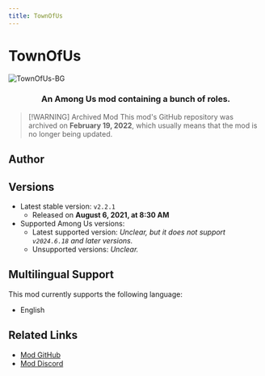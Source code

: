 ```yaml
---
title: TownOfUs
---
```

# TownOfUs
![TownOfUs-BG](https://cn-sy1.rains3.com/xtremewave/TownOfUs.png)

<div align="center">
<h3>An Among Us mod containing a bunch of roles.</h3>
</div>

> [!WARNING] Archived Mod
> This mod's GitHub repository was archived on **February 19, 2022**, which usually means that the mod is no longer being updated.

<script setup>
import { VPTeamMembers } from 'vitepress/theme'

const members = [
  {
    avatar: 'https://cn-sy1.rains3.com/xtremewave/Slushie.png',
    name: 'Slushie',
    title: 'Developer',
    links: [
      { icon: 'github', link: 'https://github.com/slushiegoose' },
    ]
  },
]
</script>

## Author

<div align="center">
<VPTeamMembers size="small" :members="members" />
</div>

## Versions
- Latest stable version: `v2.2.1`
  - Released on **August 6, 2021, at 8:30 AM**
- Supported Among Us versions:
    - Latest supported version: *Unclear, but it does not support `v2024.6.18` and later versions.*
    - Unsupported versions: *Unclear.*

## Multilingual Support
This mod currently supports the following language:
- English
## Related Links
- [Mod GitHub](https://github.com/slushiegoose/Town-Of-Us)
- [Mod Discord](https://discord.gg/polus)